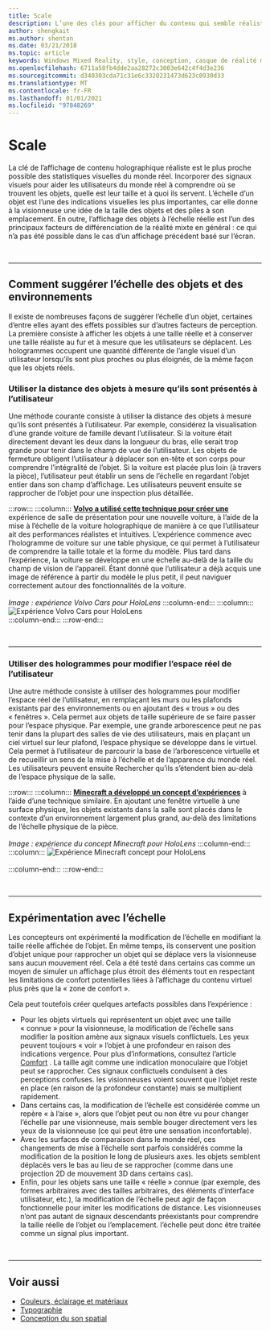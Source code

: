 ```yaml
---
title: Scale
description: L’une des clés pour afficher du contenu qui semble réaliste sous forme holographique est de simuler les statistiques visuelles du monde réel aussi fidèlement que possible.
author: shengkait
ms.author: shentan
ms.date: 03/21/2018
ms.topic: article
keywords: Windows Mixed Reality, style, conception, casque de réalité mixte, casque Windows Mixed realisation, casque de réalité virtuelle, HoloLens, échelle, hologrammes
ms.openlocfilehash: 6711a58fb4dde2aa28272c3003e642c4f4d3e236
ms.sourcegitcommit: d340303cda71c31e6c3320231473d623c0930d33
ms.translationtype: MT
ms.contentlocale: fr-FR
ms.lasthandoff: 01/01/2021
ms.locfileid: "97848269"
---
```

# <a name="scale"></a>Scale

La clé de l’affichage de contenu holographique réaliste est le plus proche possible des statistiques visuelles du monde réel. Incorporer des signaux visuels pour aider les utilisateurs du monde réel à comprendre où se trouvent les objets, quelle est leur taille et à quoi ils servent. L’échelle d’un objet est l’une des indications visuelles les plus importantes, car elle donne à la visionneuse une idée de la taille des objets et des piles à son emplacement. En outre, l’affichage des objets à l’échelle réelle est l’un des principaux facteurs de différenciation de la réalité mixte en général : ce qui n’a pas été possible dans le cas d’un affichage précédent basé sur l’écran.

<br>

---

## <a name="how-to-suggest-the-scale-of-objects-and-environments"></a>Comment suggérer l’échelle des objets et des environnements

Il existe de nombreuses façons de suggérer l’échelle d’un objet, certaines d’entre elles ayant des effets possibles sur d’autres facteurs de perception. La première consiste à afficher les objets à une taille réelle et à conserver une taille réaliste au fur et à mesure que les utilisateurs se déplacent. Les hologrammes occupent une quantité différente de l’angle visuel d’un utilisateur lorsqu’ils sont plus proches ou plus éloignés, de la même façon que les objets réels.

### <a name="use-the-distance-of-objects-as-theyre-presented-to-the-user"></a>Utiliser la distance des objets à mesure qu’ils sont présentés à l’utilisateur

Une méthode courante consiste à utiliser la distance des objets à mesure qu’ils sont présentés à l’utilisateur. Par exemple, considérez la visualisation d’une grande voiture de famille devant l’utilisateur. Si la voiture était directement devant les deux dans la longueur du bras, elle serait trop grande pour tenir dans le champ de vue de l’utilisateur. Les objets de fermeture obligent l’utilisateur à déplacer son en-tête et son corps pour comprendre l’intégralité de l’objet. Si la voiture est placée plus loin (à travers la pièce), l’utilisateur peut établir un sens de l’échelle en regardant l’objet entier dans son champ d’affichage. Les utilisateurs peuvent ensuite se rapprocher de l’objet pour une inspection plus détaillée.

:::row:::
    :::column:::
        **[Volvo a utilisé cette technique pour créer une](https://www.youtube.com/watch?v=DilzwF90vec)** expérience de salle de présentation pour une nouvelle voiture, à l’aide de la mise à l’échelle de la voiture holographique de manière à ce que l’utilisateur ait des performances réalistes et intuitives. L’expérience commence avec l’hologramme de voiture sur une table physique, ce qui permet à l’utilisateur de comprendre la taille totale et la forme du modèle. Plus tard dans l’expérience, la voiture se développe en une échelle au-delà de la taille du champ de vision de l’appareil. Étant donné que l’utilisateur a déjà acquis une image de référence à partir du modèle le plus petit, il peut naviguer correctement autour des fonctionnalités de la voiture.<br>
        <br>
        *Image : expérience Volvo Cars pour HoloLens*
    :::column-end:::
        :::column:::
       ![Expérience Volvo Cars pour HoloLens](images/volvo-cars-microsoft-hololens-experience01-640px.jpg)<br>
    :::column-end:::
:::row-end:::


<br>

---

### <a name="use-holograms-to-modify-the-users-real-space"></a>Utiliser des hologrammes pour modifier l’espace réel de l’utilisateur

Une autre méthode consiste à utiliser des hologrammes pour modifier l’espace réel de l’utilisateur, en remplaçant les murs ou les plafonds existants par des environnements ou en ajoutant des « trous » ou des « fenêtres ». Cela permet aux objets de taille supérieure de se faire passer pour l’espace physique. Par exemple, une grande arborescence peut ne pas tenir dans la plupart des salles de vie des utilisateurs, mais en plaçant un ciel virtuel sur leur plafond, l’espace physique se développe dans le virtuel. Cela permet à l’utilisateur de parcourir la base de l’arborescence virtuelle et de recueillir un sens de la mise à l’échelle et de l’apparence du monde réel. Les utilisateurs peuvent ensuite Rechercher qu’ils s’étendent bien au-delà de l’espace physique de la salle.

:::row:::
    :::column:::
        **[Minecraft a développé un concept d’expériences](https://minecraft.net/)** à l’aide d’une technique similaire. En ajoutant une fenêtre virtuelle à une surface physique, les objets existants dans la salle sont placés dans le contexte d’un environnement largement plus grand, au-delà des limitations de l’échelle physique de la pièce.<br>
        <br>
        *Image : expérience du concept Minecraft pour HoloLens*
    :::column-end:::
        :::column:::
       ![Expérience Minecraft concept pour HoloLens](images/800px-minecraftwindow-640px.jpg)<br><br>
    :::column-end:::
:::row-end:::


<br>

---


## <a name="experimenting-with-scale"></a>Expérimentation avec l’échelle

Les concepteurs ont expérimenté la modification de l’échelle en modifiant la taille réelle affichée de l’objet. En même temps, ils conservent une position d’objet unique pour rapprocher un objet qui se déplace vers la visionneuse sans aucun mouvement réel. Cela a été testé dans certains cas comme un moyen de simuler un affichage plus étroit des éléments tout en respectant les limitations de confort potentielles liées à l’affichage du contenu virtuel plus près que la « zone de confort ».

Cela peut toutefois créer quelques artefacts possibles dans l’expérience :
* Pour les objets virtuels qui représentent un objet avec une taille « connue » pour la visionneuse, la modification de l’échelle sans modifier la position amène aux signaux visuels conflictuels. Les yeux peuvent toujours « voir » l’objet à une profondeur en raison des indications vergence. Pour plus d’informations, consultez l’article [Comfort](comfort.md) . La taille agit comme une indication monoculaire que l’objet peut se rapprocher. Ces signaux conflictuels conduisent à des perceptions confuses. les visionneuses voient souvent que l’objet reste en place (en raison de la profondeur constante) mais se multiplient rapidement.
* Dans certains cas, la modification de l’échelle est considérée comme un repère « à l’aise », alors que l’objet peut ou non être vu pour changer l’échelle par une visionneuse, mais semble bouger directement vers les yeux de la visionneuse (ce qui peut être une sensation inconfortable).
* Avec les surfaces de comparaison dans le monde réel, ces changements de mise à l’échelle sont parfois considérés comme la modification de la position le long de plusieurs axes. les objets semblent déplacés vers le bas au lieu de se rapprocher (comme dans une projection 2D de mouvement 3D dans certains cas).
* Enfin, pour les objets sans une taille « réelle » connue (par exemple, des formes arbitraires avec des tailles arbitraires, des éléments d’interface utilisateur, etc.), la modification de l’échelle peut agir de façon fonctionnelle pour imiter les modifications de distance. Les visionneuses n’ont pas autant de signaux descendants préexistants pour comprendre la taille réelle de l’objet ou l’emplacement. l’échelle peut donc être traitée comme un signal plus important.

<br>

---

## <a name="see-also"></a>Voir aussi
* [Couleurs, éclairage et matériaux](../color,-light-and-materials.md)
* [Typographie](typography.md)
* [Conception du son spatial](spatial-sound-design.md)

